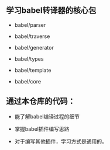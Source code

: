 ## 学习babel转译器的核心包

- babel/parser

- babel/traverse 

- babel/generator 

- babel/types 

- babel/template 

- babel/core

## 通过本仓库的代码：

- 能了解babel编译过程的细节

- 掌握babel插件编写思路

- 对于编写其他插件，学习方式是通用的。


